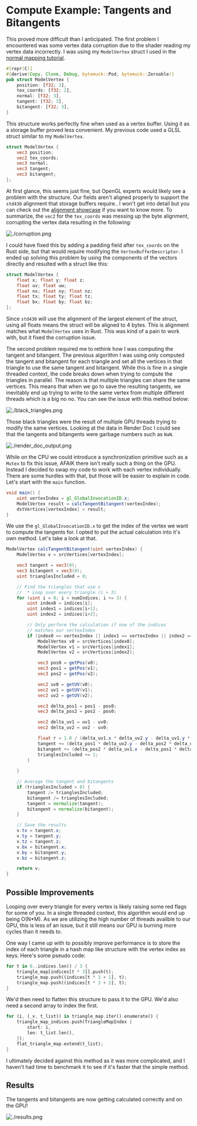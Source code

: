 # Compute Example: Tangents and Bitangents

This proved more difficult than I anticipated. The first problem I encountered was some vertex data corruption due to the shader reading my vertex data incorrectly. I was using my `ModelVertex` struct I used in the [normal mapping tutorial](/intermediate/tutorial11-normals/).

```rust
#[repr(C)]
#[derive(Copy, Clone, Debug, bytemuck::Pod, bytemuck::Zeroable)]
pub struct ModelVertex {
    position: [f32; 3],
    tex_coords: [f32; 2],
    normal: [f32; 3],
    tangent: [f32; 3],
    bitangent: [f32; 3],
}
```

This structure works perfectly fine when used as a vertex buffer. Using it as a storage buffer proved less convenient. My previous code used a GLSL struct similar to my `ModelVertex`.

```glsl
struct ModelVertex {
    vec3 position;
    vec2 tex_coords;
    vec3 normal;
    vec3 tangent;
    vec3 bitangent;
};
```

At first glance, this seems just fine, but OpenGL experts would likely see a problem with the structure. Our fields aren't aligned properly to support the `std430` alignment that storage buffers require.. I won't get into detail but you can check out the [alignment showcase](/showcase/alignment) if you want to know more. To summarize, the `vec2` for the `tex_coords` was messing up the byte alignment, corrupting the vertex data resulting in the following:

![./corruption.png](./corruption.png)

I could have fixed this by adding a padding field after `tex_coords` on the Rust side, but that would require modifying the `VertexBufferDescriptor`. I ended up solving this problem by using the components of the vectors directly and resulted with a struct like this:

```glsl
struct ModelVertex {
    float x; float y; float z;
    float uv; float uw;
    float nx; float ny; float nz;
    float tx; float ty; float tz;
    float bx; float by; float bz;
};
```

Since `std430` will use the alignment of the largest element of the struct, using all floats means the struct will be aligned to 4 bytes. This is alignment matches what `ModelVertex` uses in Rust. This was kind of a pain to work with, but it fixed the corruption issue.

The second problem required me to rethink how I was computing the tangent and bitangent. The previous algorithm I was using only computed the tangent and bitangent for each triangle and set all the vertices in that triangle to use the same tangent and bitangent. While this is fine in a single threaded context, the code breaks down when trying to compute the triangles in parallel. The reason is that multiple triangles can share the same vertices. This means that when we go to save the resulting tangents, we inevitably end up trying to write to the same vertex from multiple different threads which is a big no no. You can see the issue with this method below:

![./black_triangles.png](./black_triangles.png)

Those black triangles were the result of multiple GPU threads trying to modify the same vertices. Looking at the data in Render Doc I could see that the tangents and bitangents were garbage numbers such as `NaN`.

![./render_doc_output.png](./render_doc_output.png)

While on the CPU we could introduce a synchronization primitive such as a `Mutex` to fix this issue, AFAIK there isn't really such a thing on the GPU. Instead I decided to swap my code to work with each vertex individually. There are some hurdles with that, but those will be easier to explain in code. Let's start with the `main` function.

```glsl
void main() {
    uint vertexIndex = gl_GlobalInvocationID.x;
    ModelVertex result = calcTangentBitangent(vertexIndex);
    dstVertices[vertexIndex] = result;
}
```

We use the `gl_GlobalInvocationID.x` to get the index of the vertex we want to compute the tangents for. I opted to put the actual calculation into it's own method. Let's take a look at that.

```glsl
ModelVertex calcTangentBitangent(uint vertexIndex) {
    ModelVertex v = srcVertices[vertexIndex];

    vec3 tangent = vec3(0);
    vec3 bitangent = vec3(0);
    uint trianglesIncluded = 0;

    // Find the triangles that use v
    //  * Loop over every triangle (i + 3)
    for (uint i = 0; i < numIndices; i += 3) {
        uint index0 = indices[i];
        uint index1 = indices[i+1];
        uint index2 = indices[i+2];

        // Only perform the calculation if one of the indices
        // matches our vertexIndex
        if (index0 == vertexIndex || index1 == vertexIndex || index2 == vertexIndex) {
            ModelVertex v0 = srcVertices[index0];
            ModelVertex v1 = srcVertices[index1];
            ModelVertex v2 = srcVertices[index2];

            vec3 pos0 = getPos(v0);
            vec3 pos1 = getPos(v1);
            vec3 pos2 = getPos(v2);

            vec2 uv0 = getUV(v0);
            vec2 uv1 = getUV(v1);
            vec2 uv2 = getUV(v2);

            vec3 delta_pos1 = pos1 - pos0;
            vec3 delta_pos2 = pos2 - pos0;

            vec2 delta_uv1 = uv1 - uv0;
            vec2 delta_uv2 = uv2 - uv0;

            float r = 1.0 / (delta_uv1.x * delta_uv2.y - delta_uv1.y * delta_uv2.x);
            tangent += (delta_pos1 * delta_uv2.y - delta_pos2 * delta_uv1.y) * r;
            bitangent += (delta_pos2 * delta_uv1.x - delta_pos1 * delta_uv2.x) * r; 
            trianglesIncluded += 1;
        }
        
    }

    // Average the tangent and bitangents
    if (trianglesIncluded > 0) {
        tangent /= trianglesIncluded;
        bitangent /= trianglesIncluded;
        tangent = normalize(tangent);
        bitangent = normalize(bitangent);
    }

    // Save the results
    v.tx = tangent.x;
    v.ty = tangent.y;
    v.tz = tangent.z;
    v.bx = bitangent.x;
    v.by = bitangent.y;
    v.bz = bitangent.z;

    return v;
}
```

## Possible Improvements

Looping over every triangle for every vertex is likely raising some red flags for some of you. In a single threaded context, this algorithm would end up being O(N*M). As we are utilizing the high number of threads availble to our GPU, this is less of an issue, but it still means our GPU is burning more cycles than it needs to.

One way I came up with to possibly improve performance is to store the index of each triangle in a hash map like structure with the vertex index as keys. Here's some pseudo code:

```rust
for t in 0..indices.len() / 3 {
    triangle_map[indices[t * 3]].push(t);
    triangle_map.push((indices[t * 3 + 1], t);
    triangle_map.push((indices[t * 3 + 2], t);
}
```

We'd then need to flatten this structure to pass it to the GPU. We'd also need a second array to index the first.

```rust
for (i, (_v, t_list)) in triangle_map.iter().enumerate() {
    triangle_map_indices.push(TriangleMapIndex { 
        start: i,
        len: t_list.len(),
    });
    flat_triangle_map.extend(t_list);
}
```

I ultimately decided against this method as it was more complicated, and I haven't had time to benchmark it to see if it's faster that the simple method.

## Results

The tangents and bitangents are now getting calculated correctly and on the GPU!

![./results.png](./results.png)

<AutoGithubLink/>
